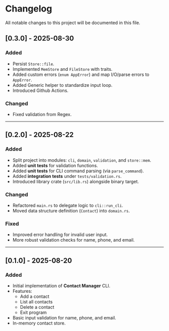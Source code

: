 # Changelog
All notable changes to this project will be documented in this file.


## [0.3.0] - 2025-08-30
### Added
- Persist `Store::file`.
- Implemented `MemStore` and `FileStore` with traits.
- Added custom errors (`enum AppError`) and map I/O/parse errors to `AppError`.
- Added Generic helper to standardize input loop.
- Introduced Github Actions.

### Changed
- Fixed validation from Regex.

---

## [0.2.0] - 2025-08-22
### Added
- Split project into modules: `cli`, `domain`, `validation`, and `store::mem`.
- Added **unit tests** for validation functions.
- Added **unit tests** for CLI command parsing (via `parse_command`).
- Added **integration tests** under `tests/validation.rs`.
- Introduced library crate (`src/lib.rs`) alongside binary target.

### Changed
- Refactored `main.rs` to delegate logic to `cli::run_cli`.
- Moved data structure definition (`Contact`) into `domain.rs`.

### Fixed
- Improved error handling for invalid user input.
- More robust validation checks for name, phone, and email.

---

## [0.1.0] - 2025-08-20
### Added
- Initial implementation of **Contact Manager** CLI.
- Features:
  - Add a contact
  - List all contacts
  - Delete a contact
  - Exit program
- Basic input validation for name, phone, and email.
- In-memory contact store.
